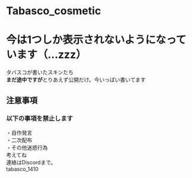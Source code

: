 # Tabasco_cosmetic
# 今は1つしか表示されないようになっています（...zzz）
タバスコが書いたスキンたち</br>
**まだ途中ですが**とりあえず公開だけ。今いっぱい書いてます</br>
## 注意事項
### 以下の事項を禁止します
・自作発言</br>
・二次配布</br>
・その他迷惑行為</br>
考えてね
</br>連絡はDiscordまで。</br>tabasco_1410
